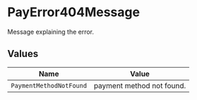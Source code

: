 # PayError404Message

Message explaining the error.


## Values

| Name                      | Value                     |
| ------------------------- | ------------------------- |
| `PaymentMethodNotFound`   | payment method not found. |